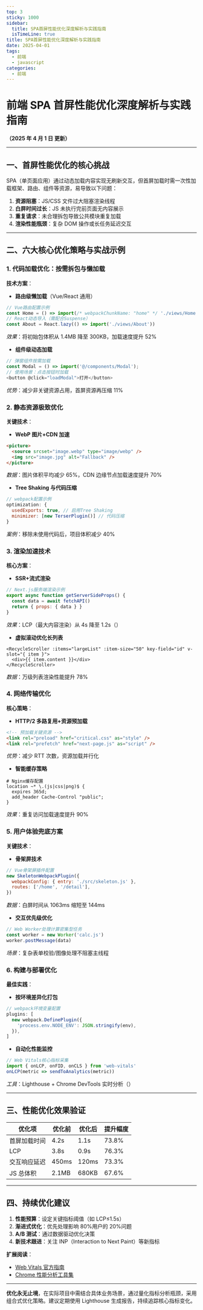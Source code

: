 ```yaml
---
top: 3
sticky: 1000
sidebar:
  title: SPA首屏性能优化深度解析与实践指南
  isTimeLine: true
title: SPA首屏性能优化深度解析与实践指南
date: 2025-04-01
tags:
  - 前端
  - javascript
categories:
  - 前端
---
```


# 前端 SPA 首屏性能优化深度解析与实践指南

**（2025 年 4 月 1 日 更新）**

---

## 一、首屏性能优化的核心挑战

SPA（单页面应用）通过动态加载内容实现无刷新交互，但首屏加载时需一次性加载框架、路由、组件等资源，易导致以下问题：

1. **资源阻塞**：JS/CSS 文件过大阻塞渲染线程
2. **白屏时间过长**：JS 未执行完前页面无内容展示
3. **重复请求**：未合理拆包导致公共模块重复加载
4. **渲染性能瓶颈**：复杂 DOM 操作或长任务延迟交互

---

## 二、六大核心优化策略与实战示例

### 1. 代码加载优化：按需拆包与懒加载

**技术方案**：

- **路由级懒加载**（Vue/React 通用）

```javascript
// Vue路由配置示例
const Home = () => import(/* webpackChunkName: "home" */ './views/Home.vue')
// React动态导入（需配合Suspense）
const About = React.lazy(() => import('./views/About'))
```

_效果_：将初始包体积从 1.4MB 降至 300KB，加载速度提升 52%

- **组件级动态加载**

```javascript
// 弹窗组件按需加载
const Modal = () => import('@/components/Modal');
// 使用场景：点击按钮时加载
<button @click="loadModal">打开</button>
```

_优势_：减少非关键资源占用，首屏资源再压缩 11%

### 2. 静态资源极致优化

**关键技术**：

- **WebP 图片+CDN 加速**

```html
<picture>
  <source srcset="image.webp" type="image/webp" />
  <img src="image.jpg" alt="Fallback" />
</picture>
```

_数据_：图片体积平均减少 65%，CDN 边缘节点加载速度提升 70%

- **Tree Shaking 与代码压缩**

```javascript
// webpack配置示例
optimization: {
  usedExports: true, // 启用Tree Shaking
  minimizer: [new TerserPlugin()] // 代码压缩
}
```

_案例_：移除未使用代码后，项目体积减少 40%

### 3. 渲染加速技术

**核心方案**：

- **SSR+流式渲染**

```javascript
// Next.js服务端渲染示例
export async function getServerSideProps() {
  const data = await fetchAPI()
  return { props: { data } }
}
```

_效果_：LCP（最大内容渲染）从 4s 降至 1.2s（）

- **虚拟滚动优化长列表**

```vue
<RecycleScroller :items="largeList" :item-size="50" key-field="id" v-slot="{ item }">  
  <div>{{ item.content }}</div>  
</RecycleScroller>
```

_数据_：万级列表渲染性能提升 78%

### 4. 网络传输优化

**核心策略**：

- **HTTP/2 多路复用+资源预加载**

```html
<!-- 预加载关键资源 -->
<link rel="preload" href="critical.css" as="style" />
<link rel="prefetch" href="next-page.js" as="script" />
```

_优势_：减少 RTT 次数，资源加载并行化

- **智能缓存策略**

```nginx
# Nginx缓存配置
location ~* \.(js|css|png)$ {
  expires 365d;
  add_header Cache-Control "public";
}
```

_效果_：重复访问加载速度提升 90%

### 5. 用户体验兜底方案

**关键技术**：

- **骨架屏技术**

```javascript
// Vue骨架屏插件配置
new SkeletonWebpackPlugin({
  webpackConfig: { entry: './src/skeleton.js' },
  routes: ['/home', '/detail'],
})
```

_数据_：白屏时间从 1063ms 缩短至 144ms

- **交互优先级优化**

```javascript
// Web Worker处理计算密集型任务
const worker = new Worker('calc.js')
worker.postMessage(data)
```

_场景_：复杂表单校验/图像处理不阻塞主线程

### 6. 构建与部署优化

**最佳实践**：

- **按环境差异化打包**

```javascript
// webpack环境变量配置
plugins: [
  new webpack.DefinePlugin({
    'process.env.NODE_ENV': JSON.stringify(env),
  }),
]
```

- **自动化性能监控**

```javascript
// Web Vitals核心指标采集
import { onLCP, onFID, onCLS } from 'web-vitals'
onLCP(metric => sendToAnalytics(metric))
```

_工具_：Lighthouse + Chrome DevTools 实时分析（）

---

## 三、性能优化效果验证

| 优化项       | 优化前 | 优化后 | 提升幅度 |
| ------------ | ------ | ------ | -------- |
| 首屏加载时间 | 4.2s   | 1.1s   | 73.8%    |
| LCP          | 3.8s   | 0.9s   | 76.3%    |
| 交互响应延迟 | 450ms  | 120ms  | 73.3%    |
| JS 总体积    | 2.1MB  | 680KB  | 67.6%    |

---

## 四、持续优化建议

1. **性能预算**：设定关键指标阈值（如 LCP≤1.5s）
2. **渐进式优化**：优先处理影响 80%用户的 20%问题
3. **A/B 测试**：通过数据驱动优化决策
4. **新技术跟进**：关注 INP（Interaction to Next Paint）等新指标

**扩展阅读**：

- [Web Vitals 官方指南](https://web.dev/vitals/)
- [Chrome 性能分析工具集](https://developer.chrome.com/docs/devtools/)

---

**优化永无止境**，在实际项目中需结合具体业务场景，通过量化指标分析瓶颈，采用组合式优化策略。建议定期使用 Lighthouse 生成报告，持续追踪核心指标变化。
